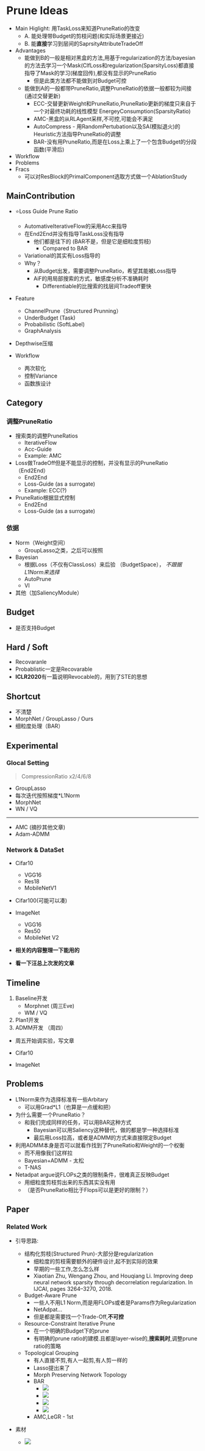 
# Prune Ideas

* Main Higlight: 用TaskLoss来知道PruneRatio的改变
	* A. 能处理带Budget的剪枝问题(和实际场景更接近)
	* B. 能**直接**学习到层间的SaprsityAttributeTradeOff
* Advantages
	* 能做到B的一般是相对黑盒的方法,用基于regularization的方法/bayesian的方法去学习一个Mask(ClfLoss和regularization(SparsityLoss)都直接指导了Mask的学习(梯度回传),都没有显示的PruneRatio
		* 但是此类方法都不能做到对Budget可控
	* 能做到A的一般都带PruneRatio,调整PruneRatio的依据一般都较为间接(通过交替更新)
		* ECC-交替更新Weight和PruneRatio,PruneRatio更新的梯度只来自于一个对最终功耗的线性模型 EnergeyConsumption(SparsityRatio)
		* AMC-黑盒的从RLAgent采样,不可控,可能会不满足
		* AutoCompress - 用RandomPertubation以及SA(模拟退火)的Heuristic方法指导PruneRatio的调整
		* BAR-没有用PruneRatio,而是在Loss上乘上了一个包含Budget的分段函数(平滑后)
* Workflow
* Problems
* Fracs
	* 可以对ResBlock的PrimalComponent选取方式做一个AblationStudy

## MainContribution

* ⭐Loss Guide Prune Ratio
  * AutomativeIterativeFlow的采用Acc来指导
  * 在End2End并没有指导TaskLoss没有指导
    * 他们都是往下的 (BAR不是，但是它是细粒度剪枝)
      * Compared to BAR
  * Variational的其实有Loss指导的
  * Why？
    * 从Budget出发，需要调整PruneRatio，希望其能被Loss指导
    * AiF的用局部搜索的方式，敏感度分析不准确耗时
      * Differentiable的比搜索的找层间Tradeoff要快

* Feature
  * ChannelPrune（Structured Prunning）
  * UnderBudget (Task)
  * Probabilistic (SoftLabel)
  * GraphAnalysis

* Depthwise压缩

* Workflow
  * 两次软化
  * 控制Variance
  * 函数族设计


## Category

### 调整PruneRatio

* 搜索类的调整PruneRatios
  * IterativeFlow
  * Acc-Guide
  * Example: AMC
* Loss做TradeOff但是不能显示的控制，并没有显示的PruneRatio （End2End）
  * End2End
  * Loss-Guide (as a surrogate)
  * Example: ECC(?)
* PruneRatio根据显式控制
  * End2End
  * Loss-Guide (as a surrogate)

### 依据

* Norm（Weight空间）
  * GroupLasso之类，之后可以按照
* Bayesian
  * 根据Loss（不仅有ClassLoss）来后验 （BudgetSpace）， *不跟据L1Norm来选择*
  * AutoPrune
  * VI
* 其他（加SaliencyModule）

## Budget

  * 是否支持Budget

## Hard / Soft

* Recovaranle
* Probablistic一定是Recovarable
* **ICLR2020**有一篇说明Revocable的，用到了STE的思想

## Shortcut

* 不清楚	
* MorphNet / GroupLasso / Ours
* 细粒度处理（BAR）

## Experimental

### Glocal Setting
> CompressionRatio x2/4/6/8

* GroupLasso
* 每次迭代按照梯度*L1Norm
* MorphNet
* WN / VQ

---

* AMC (摘抄其他文章)
* Adam-ADMM

### Network & DataSet

* Cifar10
  * VGG16
  * Res18
  * MobileNetV1
* Cifar100(可能可以凑)
* ImageNet
  * VGG16
  * Res50
  * MobileNet V2

* **相关的内容整理一下能用的**

* **看一下汪总上次发的文章**


## Timeline

1. Baseline开发
   * Morphnet  (周三Eve)
   * WM / VQ
2. Plan1开发
3. ADMM开发 （周四）
   
* 周五开始调实验，写文章

* Cifar10 
* ImageNet

## Problems

* L1Norm来作为选择标准有一些Arbitary
  * 可以用Grad*L1（也算是一点缓和把）
* 为什么需要一个PruneRatio？
  * 和我们完成同样的任务，可以用BAR这种方式
    * Bayesian可以用Saliency这种替代，做的都是学一种选择标准
    * 最后用Loss拉高，或者是ADMM的方式来直接限定Budget
* 利用ADMM本身是否可以就看作找到了PruneRatio和Weight的一个权衡
  * 而不用像我们这样拉
  * Bayesian+ADMM - 太松
  * T-NAS
* Netadpat argue说FLOPs之类的限制条件，很难真正反映Budget
  * 用细粒度剪枝剪出来的东西其实没有用
  * （是否PruneRatio相比于Flops可以是更好的限制？）


## Paper



### Related Work

* 引导思路: 
  * 结构化剪枝(Structured Prun)-大部分是regularization
    * 细粒度的剪枝需要额外的硬件设计,起不到实际的效果
    * 早期的一些工作,怎么怎么样
    * Xiaotian Zhu, Wengang Zhou, and Houqiang Li. Improving deep neural network sparsity through decorrelation regularization. In IJCAI, pages 3264–3270, 2018.
  * Budget-Aware Prune
    * 一些人不用L1 Norm,而是用FLOPs或者是Params作为Regularization
    * NetAdpat...
    * 但是都是需要找一个Trade-Off,**不可控**
  * Resource-Constraint Iterative Prune
    * 在一个明确的Budget下的prune
    * 有明确的prune ratio的建模.且都是layer-wise的,**搜索耗时**,调整prune ratio的策略
  * Topological Grouping
    * 有人直接不剪,有人一起剪,有人剪一样的
    * Lasso提出来了
    * Morph Preserving Network Topology
    * BAR
      * ![](https://github.com/A-suozhang/MyPicBed/raw/master/img/20200109201056.png)
      * ![](https://github.com/A-suozhang/MyPicBed/raw/master/img/20200109201125.png)
      * ![](https://github.com/A-suozhang/MyPicBed/raw/master/img/20200109201139.png)
      * ![](https://github.com/A-suozhang/MyPicBed/raw/master/img/20200109201257.png)
    * AMC,LeGR - 1st

* 素材
  * ![](https://github.com/A-suozhang/MyPicBed/raw/master/img/20200109215608.png)

